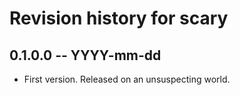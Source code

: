 # Revision history for scary

## 0.1.0.0  -- YYYY-mm-dd

* First version. Released on an unsuspecting world.
